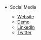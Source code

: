 - Social Media

  - [Website](https://www.xeniac.ir)
  - [Demo](https://xeniac.ir/github/xmodal)
  - [LinkedIn](https://www.linkedin.com/company/xeniac)
  - [Twitter](https://www.twitter.com/XeniacDev)

  
